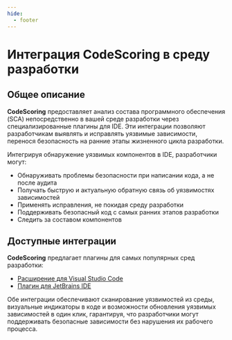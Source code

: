 ```yaml
---
hide:
  - footer
---
```


# Интеграция CodeScoring в среду разработки

## Общее описание

**CodeScoring** предоставляет анализ состава программного обеспечения (SCA) непосредственно в вашей среде разработки через специализированные плагины для IDE. Эти интеграции позволяют разработчикам выявлять и исправлять уязвимые зависимости, перенося безопасность на ранние этапы жизненного цикла разработки.

Интегрируя обнаружение уязвимых компонентов в IDE, разработчики могут:
- Обнаруживать проблемы безопасности при написании кода, а не после аудита
- Получать быструю и актуальную обратную связь об уязвимостях зависимостей
- Применять исправления, не покидая среду разработки
- Поддерживать безопасный код с самых ранних этапов разработки
- Следить за составом компонентов

## Доступные интеграции

**CodeScoring** предлагает плагины для самых популярных сред разработки:

- [Расширение для Visual Studio Code](./vscode-sca.md)
- [Плагин для JetBrains IDE](./intellij-sca.md)

Обе интеграции обеспечивают сканирование уязвимостей из среды, визуальные индикаторы в коде и возможности обновления уязвимых зависимостей в один клик, гарантируя, что разработчики могут поддерживать безопасные зависимости без нарушения их рабочего процесса.